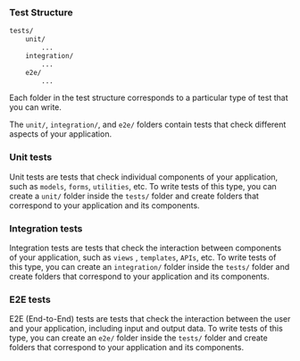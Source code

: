 ### Test Structure

```bash
tests/
    unit/
        ...
    integration/
        ...
    e2e/
        ...
```

Each folder in the test structure corresponds to a particular type of test that you can write.

The `unit/`, `integration/`, and `e2e/` folders contain tests that check different aspects of your application.

### Unit tests

Unit tests are tests that check individual components of your application, such as `models`, `forms`, `utilities`, etc.
To write tests of this type, you can create a `unit/` folder inside the `tests/` folder and create folders that
correspond to your application and its components.

### Integration tests

Integration tests are tests that check the interaction between components of your application, such as `views`
, `templates`,
`APIs`, etc. To write tests of this type, you can create an `integration/` folder inside the `tests/` folder and create
folders that correspond to your application and its components.

### E2E tests

E2E (End-to-End) tests are tests that check the interaction between the user and your application, including input and
output data. To write tests of this type, you can create an `e2e/` folder inside the `tests/` folder and create folders
that correspond to your application and its components.